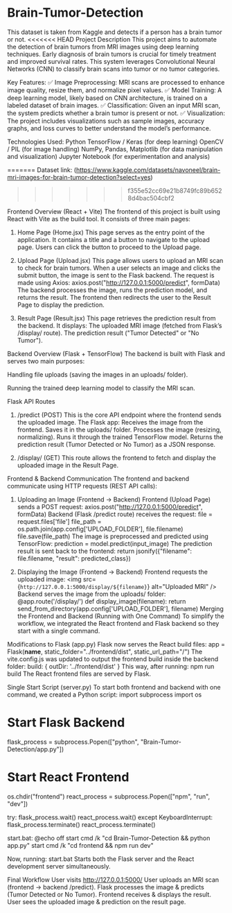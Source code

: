 # Brain-Tumor-Detection
This dataset is taken from Kaggle and detects if a person has a brain tumor or not.
<<<<<<< HEAD
Project Description
This project aims to automate the detection of brain tumors from MRI images using deep learning techniques. Early diagnosis of brain tumors is crucial for timely treatment and improved survival rates. This system leverages Convolutional Neural Networks (CNN) to classify brain scans into tumor or no tumor categories.

Key Features:
✅ Image Preprocessing: MRI scans are processed to enhance image quality, resize them, and normalize pixel values.
✅ Model Training: A deep learning model, likely based on CNN architecture, is trained on a labeled dataset of brain images.
✅ Classification: Given an input MRI scan, the system predicts whether a brain tumor is present or not.
✅ Visualization: The project includes visualizations such as sample images, accuracy graphs, and loss curves to better understand the model’s performance.

Technologies Used:
Python
TensorFlow / Keras (for deep learning)
OpenCV / PIL (for image handling)
NumPy, Pandas, Matplotlib (for data manipulation and visualization)
Jupyter Notebook (for experimentation and analysis)

=======
Dataset link: (https://www.kaggle.com/datasets/navoneel/brain-mri-images-for-brain-tumor-detection?select=yes)
>>>>>>> f355e52cc69e21b8749fc89b6528d4bac504cbf2

Frontend Overview (React + Vite)
The frontend of this project is built using React with Vite as the build tool. It consists of three main pages:

1. Home Page (Home.jsx)
This page serves as the entry point of the application.
It contains a title and a button to navigate to the upload page.
Users can click the button to proceed to the Upload page.

2. Upload Page (Upload.jsx)
This page allows users to upload an MRI scan to check for brain tumors.
When a user selects an image and clicks the submit button, the image is sent to the Flask backend.
The request is made using Axios:
axios.post("http://127.0.0.1:5000/predict", formData)
The backend processes the image, runs the prediction model, and returns the result.
The frontend then redirects the user to the Result Page to display the prediction.

3. Result Page (Result.jsx)
This page retrieves the prediction result from the backend.
It displays:
The uploaded MRI image (fetched from Flask’s /display/<filename> route).
The prediction result ("Tumor Detected" or "No Tumor").

Backend Overview (Flask + TensorFlow)
The backend is built with Flask and serves two main purposes:

Handling file uploads (saving the images in an uploads/ folder).

Running the trained deep learning model to classify the MRI scan.

Flask API Routes
1. /predict (POST)
This is the core API endpoint where the frontend sends the uploaded image.
The Flask app:
Receives the image from the frontend.
Saves it in the uploads/ folder.
Processes the image (resizing, normalizing).
Runs it through the trained TensorFlow model.
Returns the prediction result (Tumor Detected or No Tumor) as a JSON response.

2. /display/<filename> (GET)
This route allows the frontend to fetch and display the uploaded image in the Result Page.

Frontend & Backend Communication
The frontend and backend communicate using HTTP requests (REST API calls):

1. Uploading an Image (Frontend → Backend)
Frontend (Upload Page) sends a POST request:
axios.post("http://127.0.0.1:5000/predict", formData)
Backend (Flask /predict route) receives the request:
file = request.files['file']
file_path = os.path.join(app.config['UPLOAD_FOLDER'], file.filename)
file.save(file_path)
The image is preprocessed and predicted using TensorFlow:
prediction = model.predict(input_image)
The prediction result is sent back to the frontend:
return jsonify({"filename": file.filename, "result": predicted_class})

2. Displaying the Image (Frontend → Backend)
Frontend requests the uploaded image:
<img src={`http://127.0.0.1:5000/display/${filename}`} alt="Uploaded MRI" />
Backend serves the image from the uploads/ folder:
@app.route('/display/<filename>')
def display_image(filename):
    return send_from_directory(app.config['UPLOAD_FOLDER'], filename)
Merging the Frontend and Backend (Running with One Command)
To simplify the workflow, we integrated the React frontend and Flask backend so they start with a single command.

Modifications to Flask (app.py)
Flask now serves the React build files:
app = Flask(__name__, static_folder="../frontend/dist", static_url_path="/")
The vite.config.js was updated to output the frontend build inside the backend folder:
build: {
  outDir: '../frontend/dist'
}
This way, after running:
npm run build
The React frontend files are served by Flask.

Single Start Script (server.py)
To start both frontend and backend with one command, we created a Python script:
import subprocess
import os

# Start Flask Backend
flask_process = subprocess.Popen(["python", "Brain-Tumor-Detection/app.py"])

# Start React Frontend
os.chdir("frontend")
react_process = subprocess.Popen(["npm", "run", "dev"])

try:
    flask_process.wait()
    react_process.wait()
except KeyboardInterrupt:
    flask_process.terminate()
    react_process.terminate()

start.bat:
@echo off
start cmd /k "cd Brain-Tumor-Detection && python app.py"
start cmd /k "cd frontend && npm run dev"

Now, running:
start.bat
Starts both the Flask server and the React development server simultaneously.

Final Workflow
User visits http://127.0.0.1:5000/
User uploads an MRI scan (frontend → backend /predict).
Flask processes the image & predicts (Tumor Detected or No Tumor).
Frontend receives & displays the result.
User sees the uploaded image & prediction on the result page.
